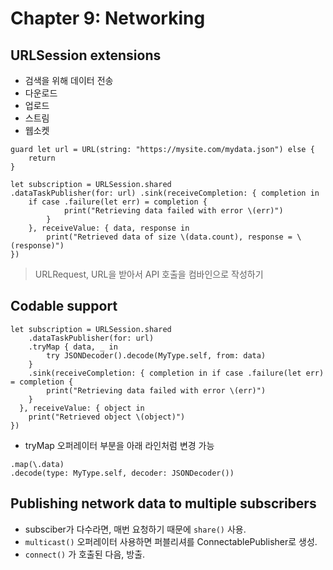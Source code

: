 # Chapter 9: Networking

## URLSession extensions

* 검색을 위해 데이터 전송
* 다운로드
* 업로드
* 스트림 
* 웹소켓

~~~
guard let url = URL(string: "https://mysite.com/mydata.json") else {
	return
}

let subscription = URLSession.shared
.dataTaskPublisher(for: url) .sink(receiveCompletion: { completion in
	if case .failure(let err) = completion {
			print("Retrieving data failed with error \(err)")
		}
	}, receiveValue: { data, response in
		print("Retrieved data of size \(data.count), response = \ (response)")
})
~~~
> URLRequest, URL을 받아서 API 호출을 컴바인으로 작성하기

## Codable support
~~~
let subscription = URLSession.shared 
	.dataTaskPublisher(for: url) 
	.tryMap { data, _ in
		try JSONDecoder().decode(MyType.self, from: data) 
	}
	.sink(receiveCompletion: { completion in if case .failure(let err) = completion {
		print("Retrieving data failed with error \(err)")
    }
  }, receiveValue: { object in
    print("Retrieved object \(object)")
})
~~~

* tryMap 오퍼레이터 부분을 아래 라인처럼 변경 가능
~~~
.map(\.data)
.decode(type: MyType.self, decoder: JSONDecoder())
~~~

## Publishing network data to multiple subscribers
* subsciber가 다수라면, 매번 요청하기 때문에 `share()` 사용.
* `multicast()` 오퍼레이터 사용하면 퍼블리셔를 ConnectablePublisher로 생성.
* `connect()` 가 호출된 다음, 방출.

